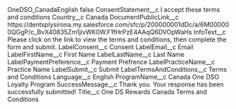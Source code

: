 <?xml version="1.0" encoding="UTF-8"?>
<CustomMetadata xmlns="http://soap.sforce.com/2006/04/metadata" xmlns:xsi="http://www.w3.org/2001/XMLSchema-instance" xmlns:xsd="http://www.w3.org/2001/XMLSchema">
    <label>OneDSO_CanadaEnglish</label>
    <protected>false</protected>
    <values>
        <field>ConsentStatement__c</field>
        <value xsi:type="xsd:string">I accept these terms and conditions</value>
    </values>
    <values>
        <field>Country__c</field>
        <value xsi:type="xsd:string">Canada</value>
    </values>
    <values>
        <field>DocumentPublicLink__c</field>
        <value xsi:type="xsd:string">https://dentsplysirona.my.salesforce.com/sfc/p/200000001dDc/a/6M000000QGgP/c_BvX40835Zm1jivWK0W.F1fHrPzE4AAqQ6DVOpWaHs</value>
    </values>
    <values>
        <field>InfoText__c</field>
        <value xsi:type="xsd:string">Please click on the link to view the terms and conditions, then complete the form and submit.</value>
    </values>
    <values>
        <field>LabelConsent__c</field>
        <value xsi:type="xsd:string">Consent</value>
    </values>
    <values>
        <field>LabelEmail__c</field>
        <value xsi:type="xsd:string">Email</value>
    </values>
    <values>
        <field>LabelFirstName__c</field>
        <value xsi:type="xsd:string">First Name</value>
    </values>
    <values>
        <field>LabelLastName__c</field>
        <value xsi:type="xsd:string">Last Name</value>
    </values>
    <values>
        <field>LabelPaymentPreference__c</field>
        <value xsi:type="xsd:string">Payment Prefrence</value>
    </values>
    <values>
        <field>LabelPracticeName__c</field>
        <value xsi:type="xsd:string">Practice Name</value>
    </values>
    <values>
        <field>LabelSubmit__c</field>
        <value xsi:type="xsd:string">Submit</value>
    </values>
    <values>
        <field>LabelTermsAndConditions__c</field>
        <value xsi:type="xsd:string">Terms and Conditions</value>
    </values>
    <values>
        <field>Language__c</field>
        <value xsi:type="xsd:string">English</value>
    </values>
    <values>
        <field>ProgramName__c</field>
        <value xsi:type="xsd:string">Canada One DSO Loyalty Program</value>
    </values>
    <values>
        <field>SuccessMessage__c</field>
        <value xsi:type="xsd:string">Thank you. Your response has been successfully submitted!</value>
    </values>
    <values>
        <field>Title__c</field>
        <value xsi:type="xsd:string">One DS Rewards Canada Terms and Conditions</value>
    </values>
</CustomMetadata>
